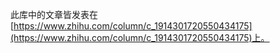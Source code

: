 此库中的文章皆发表在[https://www.zhihu.com/column/c_1914301720550434175](https://www.zhihu.com/column/c_1914301720550434175)上。